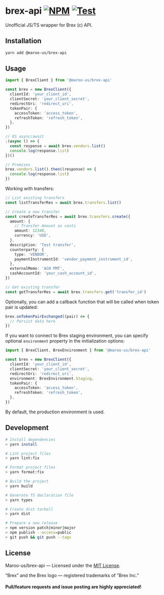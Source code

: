 # brex-api [![NPM][npm-badge]][npm] [![Test][workflow-badge]][workflow]

Unofficial JS/TS wrapper for Brex (c) API.

## Installation

```sh
yarn add @maroo-us/brex-api
```

## Usage

```ts
import { BrexClient } from '@maroo-us/brex-api'

const brex = new BrexClient({
  clientId: 'your_client_id',
  clientSecret: 'your_client_secret',
  redirectUri: 'redirect_uri',
  tokenPair: {
    accessToken: 'access_token',
    refreshToken: 'refresh_token',
  },
})

// ES async/await
;(async () => {
  const response = await brex.vendors.list()
  console.log(response.list)
})()

// Promises
brex.vendors.list().then((response) => {
  console.log(response.list)
})
```

Working with transfers:

```ts
// List existing transfers
const listTransferRes = await brex.transfers.list()

// Create a new transfer
const createTransferRes = await brex.transfers.create({
  amount: {
    // Transfer Amount as cents
    amount: 12340,
    currency: 'USD',
  },
  description: 'Test transfer',
  counterparty: {
    type: 'VENDOR',
    paymentInstrumentId: 'vendor_payment_instrument_id',
  },
  externalMemo: 'ACH PMT',
  cashAccountId: 'your_cash_account_id',
})

// Get existing transfer
const getTransferRes = await brex.transfers.get('transfer_id')
```

Optionally, you can add a callback function that will be called when token pair is updated:

```ts
brex.onTokenPairExchanged((pair) => {
  // Persist data here
})
```

If you want to connect to Brex staging environment, you can specify optional `environment` property in the initialization options:

```ts
import { BrexClient, BrexEnvironment } from '@maroo-us/brex-api'

const brex = new BrexClient({
  clientId: 'your_client_id',
  clientSecret: 'your_client_secret',
  redirectUri: 'redirect_uri',
  environment: BrexEnvironment.Staging,
  tokenPair: {
    accessToken: 'access_token',
    refreshToken: 'refresh_token',
  },
})
```

By default, the production environment is used.

## Development

```sh
# Install dependencies
> yarn install

# Lint project files
> yarn lint:fix

# Format project files
> yarn format:fix

# Build the project
> yarn build

# Generate TS declaration file
> yarn types

# Create dist tarball
> yarn dist

# Prepare a new release
> npm version patch|minor|major
> npm publish --access=public
> git push && git push --tags
```

## License

Maroo-us/brex-api — Licensed under the [MIT License](LICENSE).

“Brex” and the Brex logo — registered trademarks of ”Brex Inc.”

#### Pull/feature requests and issue posting are highly appreciated!

[workflow]: https://github.com/Maroo-us/brex-api/actions?query=workflow%3ABuild
[workflow-badge]: https://img.shields.io/github/workflow/status/Maroo-us/brex-api/Build
[npm]: https://www.npmjs.com/package/@maroo-us/brex-api
[npm-badge]: https://img.shields.io/npm/v/@maroo-us/brex-api
